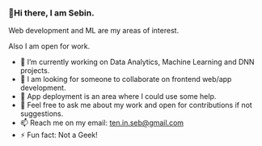### 👋Hi there, I am Sebin.

Web development and ML are my areas of interest. 

Also I am open for work.

- 🔭 I’m currently working on Data Analytics, Machine Learning and DNN projects.
- 👯 I am looking for someone to collaborate on frontend web/app development.
- 🤔 App deployment is an area where I could use some help.
- 💬 Feel free to ask me about my work and open for contributions if not suggestions.
- 📫 Reach me on my email: ten.in.seb@gmail.com
- ⚡ Fun fact: Not a Geek!


